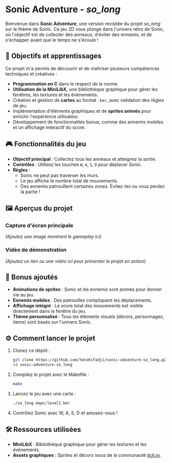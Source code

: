 # Sonic Adventure - *so_long*

Bienvenue dans **Sonic Adventure**, une version revisitée du projet *so_long* sur le thème de Sonic. Ce jeu 2D vous plonge dans l'univers rétro de Sonic, où l'objectif est de collecter des anneaux, d'éviter des ennemis, et de s'échapper avant que le temps ne s'écoule !

## 🚀 Objectifs et apprentissages
Ce projet m'a permis de découvrir et de maîtriser plusieurs compétences techniques et créatives :
- **Programmation en C** dans le respect de la norme.
- **Utilisation de la MiniLibX**, une bibliothèque graphique pour gérer les fenêtres, les textures et les événements.
- Création et gestion de **cartes** au format `.ber`, avec validation des règles de jeu.
- Implémentation d'éléments graphiques et de **sprites animés** pour enrichir l'expérience utilisateur.
- Développement de fonctionnalités bonus, comme des ennemis mobiles et un affichage interactif du score.

## 🎮 Fonctionnalités du jeu
- **Objectif principal** : Collectez tous les anneaux et atteignez la sortie.
- **Contrôles** : Utilisez les touches `W`, `A`, `S`, `D` pour déplacer Sonic.
- **Règles** :
  - Sonic ne peut pas traverser les murs.
  - Le jeu affiche le nombre total de mouvements.
  - Des ennemis patrouillent certaines zones. Évitez-les ou vous perdez la partie !

## 🖼️ Aperçus du projet
### Capture d'écran principale
*(Ajoutez une image montrant le gameplay ici)*

### Vidéo de démonstration
*(Ajoutez un lien ou une vidéo ici pour présenter le projet en action)*

## 🌟 Bonus ajoutés
- **Animations de sprites** : Sonic et les ennemis sont animés pour donner vie au jeu.
- **Ennemis mobiles** : Des patrouilles compliquent les déplacements.
- **Affichage intégré** : Le score total des mouvements est visible directement dans la fenêtre du jeu.
- **Thème personnalisé** : Tous les éléments visuels (décors, personnages, items) sont basés sur l'univers Sonic.

## ⚙️ Comment lancer le projet
1. Clonez ce dépôt :  
   ```bash
   git clone https://github.com/YaniKifadji/sonic-adventure-so_long.git
   cd sonic-adventure-so_long
2.	Compilez le projet avec le Makefile :
     ```bash
     make
3.	Lancez le jeu avec une carte :
    ```bash
    ./so_long maps/level1.ber
4.	Contrôlez Sonic avec W, A, S, D et amusez-vous !

## 🛠️ Ressources utilisées
- **MiniLibX** : Bibliothèque graphique pour gérer les textures et les événements.
- **Assets graphiques** : Sprites et décors issus de la communauté [itch.io](https://itch.io/game-assets/free/tag-sprites).
